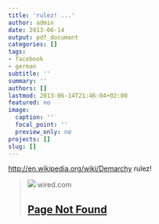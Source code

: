 ```yaml
---
title: 'rulez! ...'
author: admin
date: 2013-06-14
output: pdf_document
categories: []
tags:
- facebook
- german
subtitle: ''
summary: ''
authors: []
lastmod: 2013-06-14T21:46:04+02:00
featured: no
image:
  caption: ''
  focal_point: ''
  preview_only: no
projects: []
slug: []
---
```

http://en.wikipedia.org/wiki/Demarchy rulez!
> [![](https://www.wired.com/verso/static/wired/assets/logo-seo.a2cff4711a90a6080db2408316eba62176c01dbc.png)](http://www.wired.com/opinion/2012/05/st_essay_voting/)
> wired.com
> ## [Page Not Found](http://www.wired.com/opinion/2012/05/st_essay_voting/)
>

